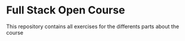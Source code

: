 # Full Stack Open Course
This repository contains all exercises for the differents parts about the course
